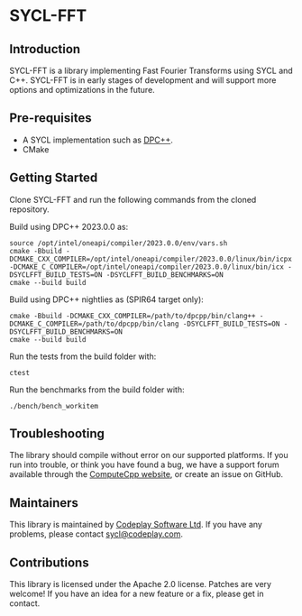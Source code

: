 # SYCL-FFT

## Introduction

SYCL-FFT is a library implementing Fast Fourier Transforms using SYCL and C++.
SYCL-FFT is in early stages of development and will support more options and optimizations in the future.

## Pre-requisites

* A SYCL implementation such as [DPC++].
* CMake

## Getting Started

Clone SYCL-FFT and run the following commands from the cloned repository.

Build using DPC++ 2023.0.0 as:

```shell
source /opt/intel/oneapi/compiler/2023.0.0/env/vars.sh
cmake -Bbuild -DCMAKE_CXX_COMPILER=/opt/intel/oneapi/compiler/2023.0.0/linux/bin/icpx -DCMAKE_C_COMPILER=/opt/intel/oneapi/compiler/2023.0.0/linux/bin/icx -DSYCLFFT_BUILD_TESTS=ON -DSYCLFFT_BUILD_BENCHMARKS=ON
cmake --build build
```

Build using DPC++ nightlies as (SPIR64 target only):

```shell
cmake -Bbuild -DCMAKE_CXX_COMPILER=/path/to/dpcpp/bin/clang++ -DCMAKE_C_COMPILER=/path/to/dpcpp/bin/clang -DSYCLFFT_BUILD_TESTS=ON -DSYCLFFT_BUILD_BENCHMARKS=ON
cmake --build build
```

Run the tests from the build folder with:

```shell
ctest
```

Run the benchmarks from the build folder with:

```shell
./bench/bench_workitem
```

## Troubleshooting

The library should compile without error on our supported platforms.
If you run into trouble, or think you have found a bug, we have a support
forum available through the [ComputeCpp website], or create an issue on GitHub.

## Maintainers

This library is maintained by [Codeplay Software Ltd].
If you have any problems, please contact sycl@codeplay.com.

## Contributions

This library is licensed under the Apache 2.0 license. Patches are very
welcome! If you have an idea for a new feature or a fix, please get in
contact.

[DPC++]: https://www.intel.com/content/www/us/en/develop/documentation/oneapi-dpcpp-cpp-compiler-dev-guide-and-reference/top.html
[ComputeCpp website]: https://developer.codeplay.com
[Codeplay Software Ltd]: https://www.codeplay.com
